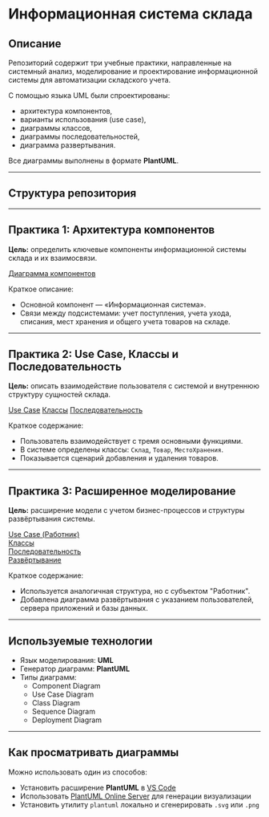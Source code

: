 # Информационная система склада

## Описание

Репозиторий содержит три учебные практики, направленные на системный анализ, моделирование и проектирование информационной системы для автоматизации складского учета.

С помощью языка UML были спроектированы:
- архитектура компонентов,
- варианты использования (use case),
- диаграммы классов,
- диаграммы последовательностей,
- диаграмма развертывания.

Все диаграммы выполнены в формате **PlantUML**.

---

## Структура репозитория

---

## Практика 1: Архитектура компонентов

**Цель:** определить ключевые компоненты информационной системы склада и их взаимосвязи.

[Диаграмма компонентов](diagrams/practice1/components.puml)

Краткое описание:
- Основной компонент — «Информационная система».
- Связи между подсистемами: учет поступления, учета ухода, списания, мест хранения и общего учета товаров на складе.

---

## Практика 2: Use Case, Классы и Последовательность

**Цель:** описать взаимодействие пользователя с системой и внутреннюю структуру сущностей склада.

[Use Case](diagrams/practice2/use_case.puml)
[Классы](diagrams/practice2/class_diagram.puml)
[Последовательность](diagrams/practice2/sequence_diagram.puml)

Краткое содержание:
- Пользователь взаимодействует с тремя основными функциями.
- В системе определены классы: `Склад`, `Товар`, `МестоХранения`.
- Показывается сценарий добавления и удаления товаров.

---

## Практика 3: Расширенное моделирование

**Цель:** расширение модели с учетом бизнес-процессов и структуры развёртывания системы.

[Use Case (Работник)](diagrams/practice3/use_case_worker.puml)  
[Классы](diagrams/practice3/class_diagram.puml)  
[Последовательность](diagrams/practice3/sequence_diagram.puml)  
[Развёртывание](diagrams/practice3/deployment_diagram.puml)

Краткое содержание:
- Используется аналогичная структура, но с субъектом "Работник".
- Добавлена диаграмма развёртывания с указанием пользователей, сервера приложений и базы данных.

---

## Используемые технологии

- Язык моделирования: **UML**
- Генератор диаграмм: **PlantUML**
- Типы диаграмм:
  - Component Diagram
  - Use Case Diagram
  - Class Diagram
  - Sequence Diagram
  - Deployment Diagram

---

## Как просматривать диаграммы

Можно использовать один из способов:
- Установить расширение **PlantUML** в [VS Code](https://marketplace.visualstudio.com/items?itemName=jebbs.plantuml)
- Использовать [PlantUML Online Server](https://www.plantuml.com/plantuml) для генерации визуализации
- Установить утилиту `plantuml` локально и сгенерировать `.svg` или `.png`

